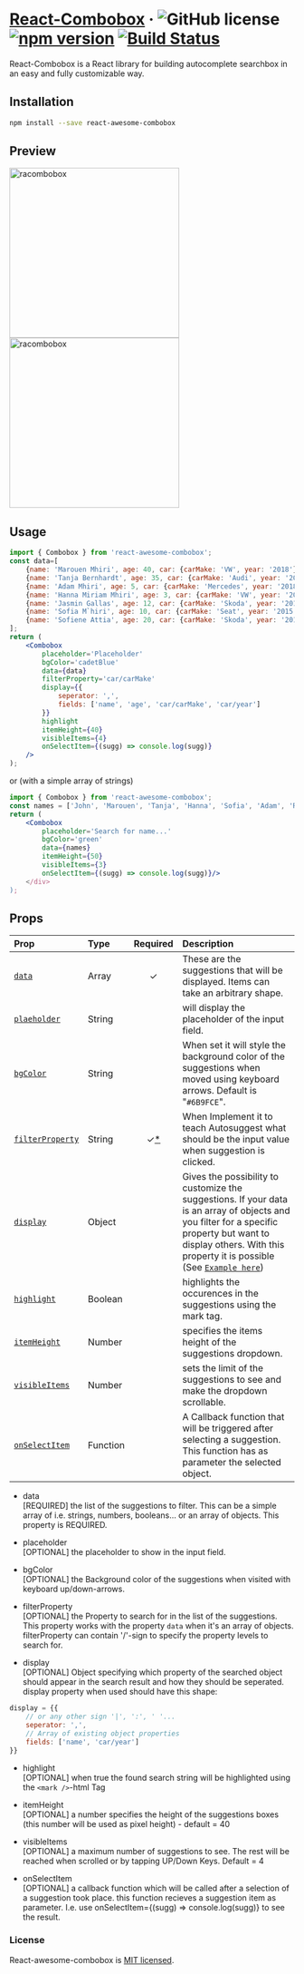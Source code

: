 # [React-Combobox](https://www.npmjs.com/package/react-awesome-combobox) &middot; ![GitHub license](https://img.shields.io/badge/license-MIT-blue.svg) [![npm version](https://img.shields.io/npm/v/react-awesome-combobox.svg?style=flat)](https://www.npmjs.com/package/react-awesome-combobox) [![Build Status](https://travis-ci.com/Marujah/React-Combobox.svg?branch=master)](https://travis-ci.com/Marujah/React-Combobox)

React-Combobox is a React library for building autocomplete searchbox in an easy and fully customizable way.

## Installation

``` bash
npm install --save react-awesome-combobox
```

## Preview

<img src="https://s3-us-west-2.amazonaws.com/s.cdpn.io/1014830/react-awesome-combobox-2.png" width="300px" alt="racombobox">
<img src="https://s3-us-west-2.amazonaws.com/s.cdpn.io/1014830/react-awesome-combobox-1.png" width="300px" alt="racombobox">

## Usage

``` jsx
import { Combobox } from 'react-awesome-combobox';
const data=[
    {name: 'Marouen Mhiri', age: 40, car: {carMake: 'VW', year: '2018'}},
    {name: 'Tanja Bernhardt', age: 35, car: {carMake: 'Audi', year: '2017'}},
    {name: 'Adam Mhiri', age: 5, car: {carMake: 'Mercedes', year: '2018'}},
    {name: 'Hanna Miriam Mhiri', age: 3, car: {carMake: 'VW', year: '2016'}},
    {name: 'Jasmin Gallas', age: 12, car: {carMake: 'Skoda', year: '2018'}},
    {name: 'Sofia M`hiri', age: 10, car: {carMake: 'Seat', year: '2015'}},
    {name: 'Sofiene Attia', age: 20, car: {carMake: 'Skoda', year: '2018'}},
];
return (
    <Combobox
        placeholder='Placeholder'
        bgColor='cadetBlue'
        data={data}
        filterProperty='car/carMake'
        display={{
            seperator: ',',
            fields: ['name', 'age', 'car/carMake', 'car/year']
        }}
        highlight
        itemHeight={40}
        visibleItems={4}
        onSelectItem={(sugg) => console.log(sugg)}
    />
);
```

or (with a simple array of strings)

``` jsx
import { Combobox } from 'react-awesome-combobox';
const names = ['John', 'Marouen', 'Tanja', 'Hanna', 'Sofia', 'Adam', 'Rafif'];
return (
    <Combobox
        placeholder='Search for name...'
        bgColor='green'
        data={names}
        itemHeight={50}
        visibleItems={3}
        onSelectItem={(sugg) => console.log(sugg)}/>
    </div>
);
```


## Props

| Prop | Type | Required | Description |
| :--- | :--- | :---: | :--- |
| [`data`](#combobox-prop-data) | Array | ✓ | These are the suggestions that will be displayed. Items can take an arbitrary shape. |
| [`plaeholder`](#combobox-prop-placeholder) | String | | will display the placeholder of the input field. |
| [`bgColor`](#combobox-prop-bgcolor) | String | | When set it will style the background color of the suggestions when moved using keyboard arrows. Default is "`#6B9FCE`". |
| [`filterProperty`](#combobox-prop-filterProperty) | String | ✓[*](#combobox-prop-filterProperty) | When Implement it to teach Autosuggest what should be the input value when suggestion is clicked. |
| [`display`](#combobox-prop-display) | Object | | Gives the possibility to customize the suggestions. If your data is an array of objects and you filter for a specific property but want to display others. With this property it is possible (See [`Example here`](#combobox-prop-display)) |
| [`highlight`](#combobox-prop-highlight) | Boolean | | highlights the occurences in the suggestions using the mark tag. |
| [`itemHeight`](#combobox-prop-itemHeight) | Number | | specifies the items height of the suggestions dropdown. |
| [`visibleItems`](#combobox-prop-visibleItems) | Number | | sets the limit of the suggestions to see and make the dropdown scrollable. |
| [`onSelectItem`](#combobox-prop-onSelectItem) | Function | | A Callback function that will be triggered after selecting a suggestion. This function has as parameter the selected object.

* <a name="combobox-prop-data">data</a><br/>
[REQUIRED] the list of the suggestions to filter. This can be a simple array of i.e. strings, numbers, booleans... or an array of objects.
This property is REQUIRED.

* <a name="combobox-prop-placeholder">placeholder</a><br>
[OPTIONAL] the placeholder to show in the input field.

* <a name="combobox-prop-bgcolor">bgColor</a><br>
[OPTIONAL] the Background color of the suggestions when visited with keyboard up/down-arrows.

* <a name="combobox-prop-filterProperty">filterProperty</a><br>
[OPTIONAL] the Property to search for in the list of the suggestions. This property works with the property `data` when it's an array of objects.<br/>
filterProperty can contain '/'-sign to specify the property levels to search for.

* <a name="combobox-prop-display">display</a><br>
[OPTIONAL] Object specifying which property of the searched object should appear in the search result and how they should be seperated.<br/>
display property when used should have this shape:
```jsx
display = {{
    // or any other sign '|', ':', ' '...
    seperator: ',', 
    // Array of existing object properties
    fields: ['name', 'car/year'] 
}}
```

* <a name="combobox-prop-highlight">highlight</a><br>
[OPTIONAL] when true the found search string will be highlighted using the `<mark />`-html Tag

* <a name="combobox-prop-itemHeight">itemHeight</a><br>
[OPTIONAL] a number specifies the height of the suggestions boxes (this number will be used as pixel height) - default = 40

* <a name="combobox-prop-visibleItems">visibleItems</a><br>
[OPTIONAL] a maximum number of suggestions to see. The rest will be reached when scrolled or by tapping UP/Down Keys. Default = 4

* <a name="combobox-prop-onSelectItem">onSelectItem</a><br>
[OPTIONAL] a callback function which will be called after a selection of a suggestion took place. this function recieves a suggestion item as parameter. I.e. use onSelectItem={(sugg) => console.log(sugg)} to see the result.

### License

React-awesome-combobox is [MIT licensed](./LICENSE).

